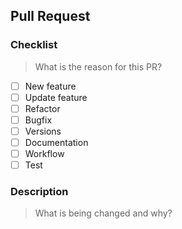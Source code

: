 ## Pull Request

### Checklist

> What is the reason for this PR?

- [ ] New feature
- [ ] Update feature
- [ ] Refactor
- [ ] Bugfix
- [ ] Versions
- [ ] Documentation
- [ ] Workflow
- [ ] Test

### Description

> What is being changed and why?
